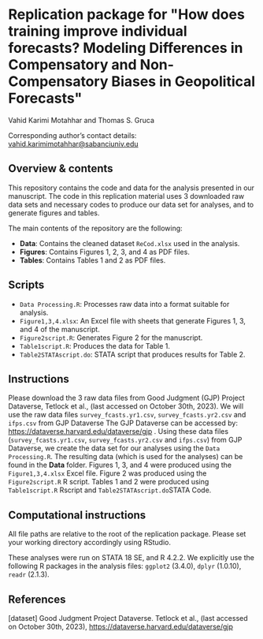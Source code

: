 # Replication package for "How does training improve individual forecasts? Modeling Differences in Compensatory and Non-Compensatory Biases in Geopolitical Forecasts"

Vahid Karimi Motahhar and Thomas S. Gruca

Corresponding author’s contact details: vahid.karimimotahhar@sabanciuniv.edu

## Overview & contents

This repository contains the code and data for the analysis presented in our manuscript. 
The code in this replication material uses 3 downloaded raw data sets and necessary codes to produce our data set for analyses, and to generate figures and tables.

The main contents of the repository are the following:

- **Data**: Contains the cleaned dataset `ReCod.xlsx` used in the analysis.
- **Figures**: Contains Figures 1, 2, 3, and 4 as PDF files.
- **Tables**: Contains Tables 1 and 2 as PDF files.

## Scripts

- `Data Processing.R`: Processes raw data into a format suitable for analysis.
- `Figure1,3,4.xlsx`: An Excel file with sheets that generate Figures 1, 3, and 4 of the manuscript.
- `Figure2script.R`: Generates Figure 2 for the manuscript.
- `Table1script.R`: Produces the data for Table 1.
- `Table2STATAscript.do`: STATA script that produces results for Table 2.


## Instructions
Please download the 3 raw data files from Good Judgment (GJP) Project Dataverse, Tetlock et al., (last accessed on October 30th, 2023).
We will use the raw data files `survey_fcasts.yr1.csv`, `survey_fcasts.yr2.csv` and `ifps.csv` from GJP Dataverse
The GJP Dataverse can be accessed by: https://dataverse.harvard.edu/dataverse/gjp .
Using these data files (`survey_fcasts.yr1.csv`, `survey_fcasts.yr2.csv` and `ifps.csv`) from GJP Dataverse, we create the data set for our analyses using the `Data Processing.R`.
The resulting data (which is used for the analyses) can be found in the **Data** folder.
Figures 1, 3, and 4 were produced using the `Figure1,3,4.xlsx` Excel file. 
Figure 2 was produced using the `Figure2script.R` R script. 
Tables 1 and 2 were produced using `Table1script.R` Rscript and `Table2STATAscript.do`STATA Code. 



## Computational instructions

All file paths are relative to the root of the replication package. Please set your working directory accordingly using RStudio.

These analyses were run on STATA 18 SE, and R 4.2.2. We explicitly use the following R packages in the analysis files: `ggplot2` (3.4.0), `dplyr` (1.0.10), `readr` (2.1.3).


## References
[dataset] Good Judgment Project Dataverse. Tetlock et al., (last accessed on October 30th, 2023), https://dataverse.harvard.edu/dataverse/gjp
